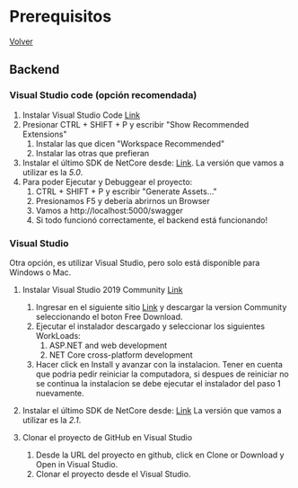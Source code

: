 # Prerequisitos

[Volver](./index.md)

## Backend

### Visual Studio code (opción recomendada)
1. Instalar Visual Studio Code [Link](https://code.visualstudio.com/)
1. Presionar CTRL + SHIFT + P y escribir "Show Recommended Extensions"
	1. Instalar las que dicen "Workspace Recommended"
	1. Instalar las otras que prefieran
1. Instalar el último SDK de NetCore desde: [Link](https://dotnet.microsoft.com/download/dotnet-core). La versión que vamos a utilizar es la *5.0*.
1. Para poder Ejecutar y Debuggear el proyecto:
	1. CTRL + SHIFT + P y escribir "Generate Assets..."
	1. Presionamos F5 y debería abrirnos un Browser
	1. Vamos a http://localhost:5000/swagger
	1. Si todo funcionó correctamente, el backend está funcionando!


### Visual Studio
Otra opción, es utilizar Visual Studio, pero solo está disponible para Windows o Mac.

1. Instalar Visual Studio 2019 Community [Link](https://visualstudio.microsoft.com/es/vs/community/)

	1. Ingresar en el siguiente sitio [Link](https://visualstudio.microsoft.com/downloads/)
	y descargar la version Community seleccionando el boton Free Download. 
	2. Ejecutar el instalador descargado y seleccionar los siguientes WorkLoads:  
		1. ASP.NET and web development   
		1. NET Core cross-platform development   
	1. Hacer click en Install y avanzar con la instalacion. Tener en cuenta que podria pedir reiniciar la computadora, si despues de reiniciar no se continua la instalacion se debe ejecutar el instalador del paso 1 nuevamente.

1. Instalar el último SDK de NetCore desde: [Link](https://dotnet.microsoft.com/download/dotnet-core)
La versión que vamos a utilizar es la *2.1*.

1. Clonar el proyecto de GitHub en Visual Studio
	1. Desde la URL del proyecto en github, click en Clone or Download y Open in Visual Studio.
	1. Clonar el proyecto desde el Visual Studio.
